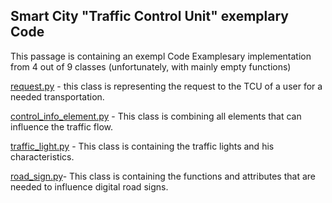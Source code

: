 ## Smart City "Traffic Control Unit" exemplary Code
This passage is containing an exempl Code Examplesary implementation from 4 out of 9 classes (unfortunately, with mainly empty functions)

[request.py](../code/request.py) - this class is representing the request to the TCU of a user for a needed transportation.

[control_info_element.py](../code/control_info_element.py) - This class is combining all elements that can influence the traffic flow.

[traffic_light.py](../code/traffic_light.py) - This class is containing the traffic lights and his characteristics.

[road_sign.py](../code/road_sign.py)- This class is containing the functions and attributes that are needed to influence digital road signs.

